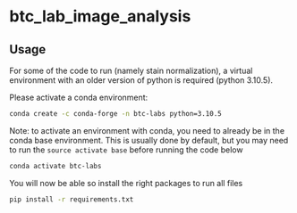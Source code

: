 # btc_lab_image_analysis

## Usage

For some of the code to run (namely stain normalization), a virtual environment with an older version of python is required (python 3.10.5). 

Please activate a conda environment:

```bash
conda create -c conda-forge -n btc-labs python=3.10.5
```

Note: to activate an environment with conda, you need to already be in the conda base environment. This is usually done by default, but you may need to run the `source activate base` before running the code below

```bash
conda activate btc-labs
```

You will now be able so install the right packages to run all files

```bash
pip install -r requirements.txt
```